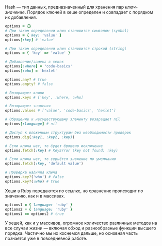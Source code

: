 
Hash — тип данных, предназначенный для хранения пар *ключ-значение*. Порядок ключей в хеше определен и совпадает с порядком их добавления.

```ruby
options = {}
# При таком определении ключ становится символом (symbol)
options = { key: 'value' }
options[:key] # 'value'

# При таком определении ключ становится строкой (string)
options = { 'key' => 'value' }

# Добавление/замена в хешах
options[:where] = 'code-basics'
options[:who] = 'hexlet'

options.any? # true
options.empty? # false

# Возвращает ключи
options.keys # ['key', :where, :who]

# Возвращает значения
options.values # ['value', 'code-basics', 'hexlet']

# Обращение к несуществующему элементу возвращает nil
options[:language] # nil

# Доступ к вложенным структурам без необходимости проверок
options.dig(:key1, :key2, :key3)

# Если ключа нет, то будет брошено исключение
options.fetch(:key) # KeyError (key not found: :key)

# Если ключа нет, то вернётся значение по умолчанию
options.fetch(:key, 'default value')
```

```ruby
# Проверка наличия ключа
options.key?('who') # false
options.key?(:who) # true
```

Хеши в Ruby передаются по ссылке, но сравнение происходит по значению, как и в массивах.

```ruby
options1 = { language: 'ruby' }
options2 = { language: 'ruby' }
options1 == options2 # true
```

У хешей, как и у массивов, огромное количество различных методов на все случаи жизни — включая обход и разнообразные функции высшего порядка. Частично мы их коснемся дальше, но основная часть познается уже в повседневной работе.
